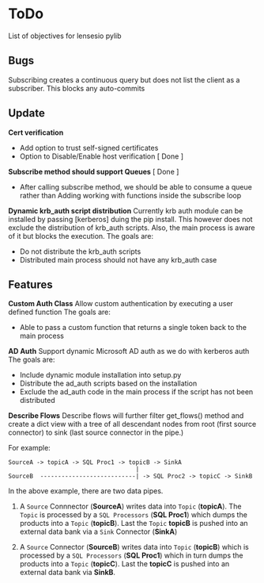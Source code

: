 # ToDo

List of objectives for lensesio pylib

## Bugs

Subscribing creates a continuous query but does not list the client as a subscriber. This blocks any auto-commits

## Update

**Cert verification**
- Add option to trust self-signed certificates
- Option to Disable/Enable host verification [ Done ]

**Subscribe method should support Queues** [ Done ]
- After calling subscribe method, we should be able to consume a queue rather than
Adding working with functions inside the subscribe loop

**Dynamic krb_auth script distribution**
Currently krb auth module can be installed by passing [kerberos] duing the pip install.
This however does not exclude the distribution of krb_auth scripts. Also, the main process
is aware of it but blocks the execution.
The goals are:
- Do not distribute the krb_auth scripts
- Distributed main process should not have any krb_auth case

## Features

**Custom Auth Class**
Allow custom authentication by executing a user defined function
The goals are:
- Able to pass a custom function that returns a single token back to the main process

**AD Auth**
Support dynamic Microsoft AD auth as we do with kerberos auth
The goals are:
- Include dynamic module installation into setup.py
- Distribute the ad_auth scripts based on the installation
- Exclude the ad_auth code in the main process if the script has not been distributed

**Describe Flows**
Describe flows will further filter get_flows() method and create a dict view with a tree of all descendant nodes
from root (first source connector) to sink (last source connector in the pipe.)

For example:

    SourceA -> topicA -> SQL Proc1 -> topicB -> SinkA
                                        |
    SourceB  ---------------------------| -> SQL Proc2 -> topicC -> SinkB
    
In the above example, there are two data pipes.
1) A `Source` Connnector (**SourceA**) writes data into `Topic` (**topicA**). The `Topic` is processed by
a `SQL Processors` (**SQL Proc1**) which dumps the products into a `Topic` (**topicB**). Last the `Topic` **topicB** is
pushed into an external data bank via a `Sink` Connector (**SinkA**)

2) A `Source` Connector (**SourceB**) writes data into `Topic` (**topicB**) which is processed by a `SQL Processors` (**SQL Proc1**) which in turn dumps the products into a `Topic` (**topicC**). Last the **topicC** is pushed into an external data bank via **SinkB**.

